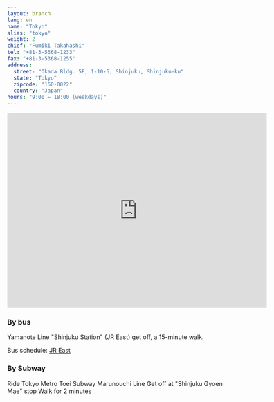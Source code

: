 ```yaml
---
layout: branch
lang: en
name: "Tokyo"
alias: "tokyo"
weight: 2
chief: "Fumiki Takahashi"
tel: "+81-3-5368-1233"
fax: "+81-3-5368-1255"
address:
  street: "Okada Bldg. 5F, 1-10-5, Shinjuku, Shinjuku-ku"
  state: "Tokyo"
  zipcode: "160-0022"
  country: "Japan"
hours: "9:00 ~ 18:00 (weekdays)"
---
```


<iframe src="https://www.google.com/maps/embed?pb=!1m14!1m8!1m3!1d6481.085525349333!2d139.713298!3d35.688259!3m2!1i1024!2i768!4f13.1!3m3!1m2!1s0x60188ce98e35e175%3A0x15b252415d8f419b!2zSmFwYW4sIOOAkjE2MC0wMDIyIFTFjWt5xY0tdG8sIFNoaW5qdWt1LWt1LCBTaGluanVrdSwgMSBDaG9tZeKIkjEwLCDlsqHnlLDjg5Pjg6s!5e0!3m2!1sen!2sjp!4v1474153729988" width="600" height="450" frameborder="0" style="border:0" allowfullscreen class="center-block"></iframe>

### By bus
Yamanote Line "Shinjuku Station" (JR East) get off, a 15-minute walk.

Bus schedule: [JR East](http://www.jreast-timetable.jp/)

### By Subway
Ride Tokyo Metro Toei Subway Marunouchi Line
Get off at "Shinjuku Gyoen Mae" stop
Walk for 2 minutes
